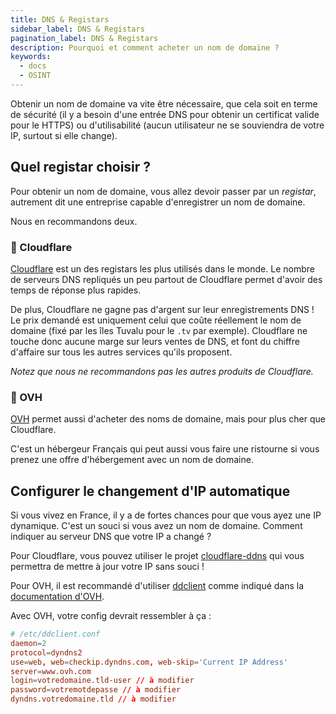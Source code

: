 ```yaml
---
title: DNS & Registars
sidebar_label: DNS & Registars
pagination_label: DNS & Registars
description: Pourquoi et comment acheter un nom de domaine ?
keywords:
  - docs
  - OSINT
---
```


Obtenir un nom de domaine va vite être nécessaire, que cela soit en terme de sécurité (il y a besoin d'une entrée DNS pour obtenir un certificat valide pour le HTTPS) ou d'utilisabilité (aucun utilisateur ne se souviendra de votre IP, surtout si elle change).

## Quel registar choisir ?

Pour obtenir un nom de domaine, vous allez devoir passer par un *registar*, autrement dit une entreprise capable d'enregistrer un nom de domaine.

Nous en recommandons deux.

### 🥇 Cloudflare

[Cloudflare](https://www.cloudflare.com/fr-fr/) est un des registars les plus utilisés dans le monde. 
Le nombre de serveurs DNS repliqués un peu partout de Cloudflare permet d'avoir des temps de réponse plus rapides.

De plus, Cloudflare ne gagne pas d'argent sur leur enregistrements DNS ! Le prix demandé est uniquement celui que coûte réellement le nom de domaine (fixé par les îles Tuvalu pour le `.tv` par exemple). Cloudflare ne touche donc aucune marge sur leurs ventes de DNS, et font du chiffre d'affaire sur tous les autres services qu'ils proposent.

*Notez que nous ne recommandons pas les autres produits de Cloudflare.*

### 🥈 OVH

[OVH](https://www.ovhcloud.com/fr/) permet aussi d'acheter des noms de domaine, mais pour plus cher que Cloudflare.

C'est un hébergeur Français qui peut aussi vous faire une ristourne si vous prenez une offre d'hébergement avec un nom de domaine.

## Configurer le changement d'IP automatique

Si vous vivez en France, il y a de fortes chances pour que vous ayez une IP dynamique. C'est un souci si vous avez un nom de domaine. Comment indiquer au serveur DNS que votre IP a changé ?

Pour Cloudflare, vous pouvez utiliser le projet [cloudflare-ddns](https://github.com/timothymiller/cloudflare-ddns) qui vous permettra de mettre à jour votre IP sans souci !

Pour OVH, il est recommandé d'utiliser [ddclient](https://doc.ubuntu-fr.org/ddclient) comme indiqué dans la [documentation d'OVH](https://help.ovhcloud.com/csm/fr-dns-dynhost?id=kb_article_view&sysparm_article=KB0051644).

Avec OVH, votre config devrait ressembler à ça :

```conf
# /etc/ddclient.conf
daemon=2
protocol=dyndns2
use=web, web=checkip.dyndns.com, web-skip='Current IP Address'
server=www.ovh.com
login=votredomaine.tld-user // à modifier 
password=votremotdepasse // à modifier
dyndns.votredomaine.tld // à modifier
```

